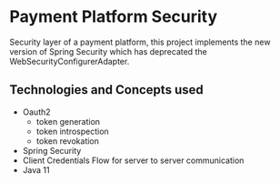 # Payment Platform Security
Security layer of a payment platform, this project implements the 
new version of Spring Security which has deprecated the WebSecurityConfigurerAdapter.

## Technologies and Concepts used

- Oauth2
  - token generation
  - token introspection
  - token revokation
- Spring Security
- Client Credentials Flow for server to server communication
- Java 11